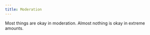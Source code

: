 ```yaml
---
title: Moderation
---
```


Most things are okay in moderation.
Almost nothing is okay in extreme amounts.
